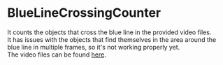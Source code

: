 # BlueLineCrossingCounter
It counts the objects that cross the blue line in the provided video files.
</br>
It has issues with the objects that find themselves in the area around the blue line in multiple frames, so it's not working properly yet.</br>
The video files can be found [here](https://drive.google.com/drive/folders/0B1ZJXQY32LBUZkxLandQWkdlUGs?usp=sharing).
